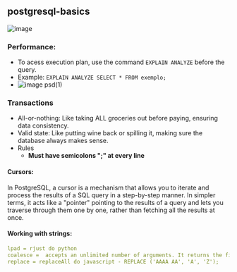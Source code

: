 ## postgresql-basics

![image](https://github.com/matefs/postgresql-basics/assets/30128774/4c943064-efe2-4624-b56e-d9d5564f6e8d)

### Performance: 
- To acess execution plan, use the command `EXPLAIN ANALYZE` before the query.
- Example: `EXPLAIN ANALYZE SELECT * FROM exemplo;`
- ![image psd(1)](https://github.com/matefs/postgresql-basics/assets/30128774/4ac4c779-2558-4e2b-9b56-435d653d0cfa)


### Transactions  
- All-or-nothing: Like taking ALL groceries out before paying, ensuring data consistency.
- Valid state: Like putting wine back or spilling it, making sure the database always makes sense.
- Rules
    - **Must have semicolons ";" at every line**

#### Cursors: 
In PostgreSQL, a cursor is a mechanism that allows you to iterate and process the results of a SQL query in a step-by-step manner. In simpler terms, it acts like a "pointer" pointing to the results of a query and lets you traverse through them one by one, rather than fetching all the results at once.

#### Working with strings: 
```yaml
lpad = rjust do python 
coalesce =  accepts an unlimited number of arguments. It returns the first argument that is not null.
replace = replaceAll do javascript - REPLACE ('AAAA AA', 'A', 'Z');

```

